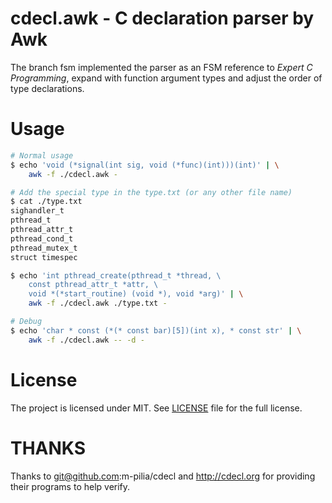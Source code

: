 cdecl.awk - C declaration parser by Awk
=========================================
The branch fsm implemented the parser as an FSM reference to
<i>Expert C Programming</i>,
expand with function argument types and adjust the order of type
declarations.

Usage
======
```bash
# Normal usage
$ echo 'void (*signal(int sig, void (*func)(int)))(int)' | \
    awk -f ./cdecl.awk -

# Add the special type in the type.txt (or any other file name)
$ cat ./type.txt
sighandler_t
pthread_t
pthread_attr_t
pthread_cond_t
pthread_mutex_t
struct timespec

$ echo 'int pthread_create(pthread_t *thread, \
    const pthread_attr_t *attr, \
    void *(*start_routine) (void *), void *arg)' | \
    awk -f ./cdecl.awk ./type.txt -

# Debug
$ echo 'char * const (*(* const bar)[5])(int x), * const str' | \
    awk -f ./cdecl.awk -- -d -
```

License
=======
The project is licensed under MIT. See [LICENSE](/LICENSE) file for the full license. 

THANKS
======
Thanks to git@github.com:m-pilia/cdecl and http://cdecl.org for
providing their programs to help verify.

